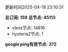 更新时间2025-04-18 23:10:31

**总订阅: 159**
**总节点: 45113**
- vless节点: 14816
- hysteria2节点: 1

**google ping有效节点: 372**
